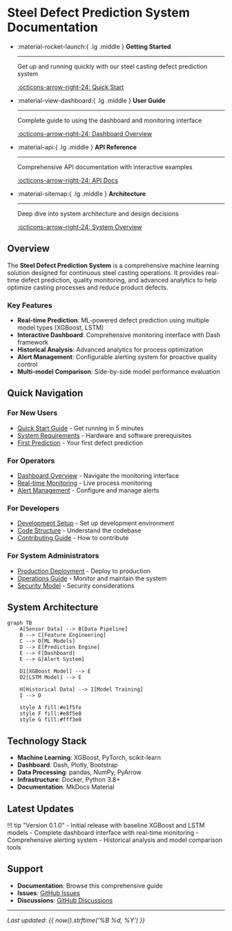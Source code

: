 # Steel Defect Prediction System Documentation

<div class="grid cards" markdown>

-   :material-rocket-launch:{ .lg .middle } __Getting Started__

    ---

    Get up and running quickly with our steel casting defect prediction system

    [:octicons-arrow-right-24: Quick Start](getting-started/quick-start.md)

-   :material-view-dashboard:{ .lg .middle } __User Guide__

    ---

    Complete guide to using the dashboard and monitoring interface

    [:octicons-arrow-right-24: Dashboard Overview](user-guide/dashboard-overview.md)

-   :material-api:{ .lg .middle } __API Reference__

    ---

    Comprehensive API documentation with interactive examples

    [:octicons-arrow-right-24: API Docs](api-reference/prediction-endpoints.md)

-   :material-sitemap:{ .lg .middle } __Architecture__

    ---

    Deep dive into system architecture and design decisions

    [:octicons-arrow-right-24: System Overview](architecture/system-overview.md)

</div>

## Overview

The **Steel Defect Prediction System** is a comprehensive machine learning solution designed for continuous steel casting operations. It provides real-time defect prediction, quality monitoring, and advanced analytics to help optimize casting processes and reduce product defects.

### Key Features

- **Real-time Prediction**: ML-powered defect prediction using multiple model types (XGBoost, LSTM)
- **Interactive Dashboard**: Comprehensive monitoring interface with Dash framework
- **Historical Analysis**: Advanced analytics for process optimization
- **Alert Management**: Configurable alerting system for proactive quality control
- **Multi-model Comparison**: Side-by-side model performance evaluation

## Quick Navigation

### For New Users
- [Quick Start Guide](getting-started/quick-start.md) - Get running in 5 minutes
- [System Requirements](getting-started/system-requirements.md) - Hardware and software prerequisites
- [First Prediction](getting-started/first-prediction.md) - Your first defect prediction

### For Operators
- [Dashboard Overview](user-guide/dashboard-overview.md) - Navigate the monitoring interface
- [Real-time Monitoring](user-guide/real-time-monitoring.md) - Live process monitoring
- [Alert Management](user-guide/alert-management.md) - Configure and manage alerts

### For Developers
- [Development Setup](installation/development-setup.md) - Set up development environment
- [Code Structure](development/code-structure.md) - Understand the codebase
- [Contributing Guide](development/contributing.md) - How to contribute

### For System Administrators
- [Production Deployment](installation/production-deployment.md) - Deploy to production
- [Operations Guide](operations/monitoring.md) - Monitor and maintain the system
- [Security Model](architecture/security-model.md) - Security considerations

## System Architecture

```mermaid
graph TB
    A[Sensor Data] --> B[Data Pipeline]
    B --> C[Feature Engineering]
    C --> D[ML Models]
    D --> E[Prediction Engine]
    E --> F[Dashboard]
    E --> G[Alert System]
    
    D1[XGBoost Model] --> E
    D2[LSTM Model] --> E
    
    H[Historical Data] --> I[Model Training]
    I --> D
    
    style A fill:#e1f5fe
    style F fill:#e8f5e8
    style G fill:#fff3e0
```

## Technology Stack

- **Machine Learning**: XGBoost, PyTorch, scikit-learn
- **Dashboard**: Dash, Plotly, Bootstrap
- **Data Processing**: pandas, NumPy, PyArrow
- **Infrastructure**: Docker, Python 3.8+
- **Documentation**: MkDocs Material

## Latest Updates

!!! tip "Version 0.1.0"
    - Initial release with baseline XGBoost and LSTM models
    - Complete dashboard interface with real-time monitoring
    - Comprehensive alerting system
    - Historical analysis and model comparison tools

## Support

- **Documentation**: Browse this comprehensive guide
- **Issues**: [GitHub Issues](https://github.com/dhar174/steel_defect_demo/issues)
- **Discussions**: [GitHub Discussions](https://github.com/dhar174/steel_defect_demo/discussions)

---

*Last updated: {{ now().strftime('%B %d, %Y') }}*